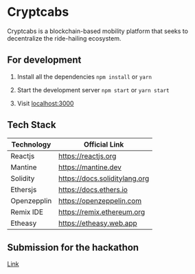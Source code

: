 # Cryptcabs
Cryptcabs is a blockchain-based mobility platform that seeks to decentralize the ride-hailing ecosystem.

## For development

1. Install all the dependencies
`npm install`
or
`yarn`

2. Start the development server 
`npm start`
or
`yarn start`

3. Visit [localhost:3000](http://localhost:3000)

## Tech Stack

| Technology             | Official Link                                                                |
| ----------------- | ------------------------------------------------------------------ |
| Reactjs | https://reactjs.org |
| Mantine | https://mantine.dev |
| Solidity | https://docs.soliditylang.org |
| Ethersjs | https://docs.ethers.io |
| Openzepplin | https://openzeppelin.com |
| Remix IDE | https://remix.ethereum.org |
| Etheasy | https://etheasy.web.app |

## Submission for the hackathon 

[Link](https://youtu.be/B-WqGwsuGqU)